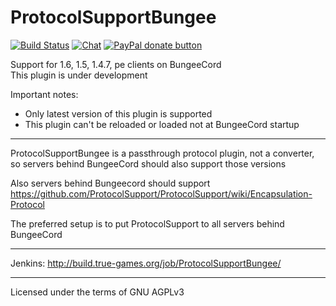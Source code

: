 ProtocolSupportBungee
================

[![Build Status](https://build.true-games.org/buildStatus/icon?job=ProtocolSupportBungee)](https://build.true-games.org/job/ProtocolSupportBungee/)
[![Chat](https://img.shields.io/badge/chat-on%20discord-7289da.svg)](https://discord.gg/x935y8p)
<span class="badge-paypal"><a href="https://www.paypal.com/cgi-bin/webscr?return=&business=true-games.org%40yandex.ru&bn=PP-DonationsBF%3Abtn_donateCC_LG.gif%3ANonHosted&cmd=_donations&rm=1&no_shipping=1&currency_code=USD" title="Donate to this project using Paypal"><img src="https://img.shields.io/badge/paypal-donate-yellow.svg" alt="PayPal donate button" /></a></span>

Support for 1.6, 1.5, 1.4.7, pe clients on BungeeCord<br>
This plugin is under development

Important notes:
* Only latest version of this plugin is supported
* This plugin can't be reloaded or loaded not at BungeeCord startup

---

ProtocolSupportBungee is a passthrough protocol plugin, not a converter, so servers behind BungeeCord should also support those versions

Also servers behind Bungeecord should support https://github.com/ProtocolSupport/ProtocolSupport/wiki/Encapsulation-Protocol

The preferred setup is to put ProtocolSupport to all servers behind BungeeCord

---

Jenkins: http://build.true-games.org/job/ProtocolSupportBungee/

---

Licensed under the terms of GNU AGPLv3
